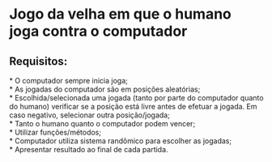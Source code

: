 # Jogo da velha em que o humano joga contra o computador

<h2>Requisitos:</h2>
* O computador sempre inicia joga; <br>
* As jogadas do computador são em posições aleatórias; <br>
* Escolhida/selecionada uma jogada (tanto por parte do computador quanto do humano) verificar se a posição está livre antes de efetuar a jogada. Em caso negativo, selecionar outra posição/jogada; <br>
* Tanto o humano quanto o computador podem vencer; <br>
* Utilizar funções/métodos; <br>
* Computador utiliza sistema randômico para escolher as jogadas; <br>
* Apresentar resultado ao final de cada partida. 